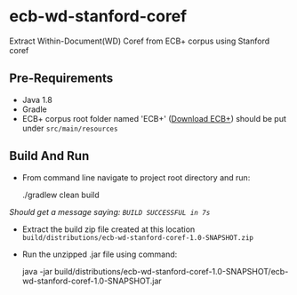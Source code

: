 # ecb-wd-stanford-coref
Extract Within-Document(WD) Coref from ECB+ corpus using Stanford coref


Pre-Requirements
--
- Java 1.8
- Gradle
- ECB+ corpus root folder named 'ECB+' (<a href="http://www.newsreader-project.eu/results/data/the-ecb-corpus/">Download ECB+</a>) should be put under `src/main/resources`

Build And Run
--

* From command line navigate to project root directory and run:
    
    
    ./gradlew clean build
    
*Should get a message saying: `BUILD SUCCESSFUL in 7s`*
* Extract the build zip file created at this location `build/distributions/ecb-wd-stanford-coref-1.0-SNAPSHOT.zip`
* Run the unzipped .jar file using command:

    
    java -jar build/distributions/ecb-wd-stanford-coref-1.0-SNAPSHOT/ecb-wd-stanford-coref-1.0-SNAPSHOT.jar
